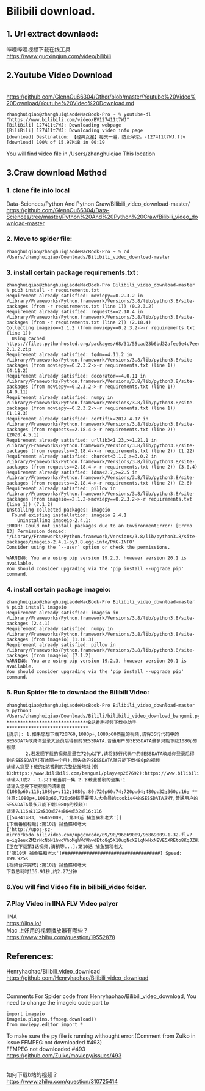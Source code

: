 # Bilibili download.
## 1. Url extract downlaod:
哔哩哔哩视频下载在线工具
<br>https://www.guoxingjun.com/video/bilibili

## 2.Youtube Video Download
<br>https://github.com/GlennOu66304/Other/blob/master/Youtube%20Video%20Download/Youtube%20Video%20Download.md
```
zhanghuiqiao@zhanghuiqiaodeMacBook-Pro ~ % youtube-dl "https://www.bilibili.com/video/BV127411t7WJ"
[BiliBili] 127411t7WJ: Downloading webpage
[BiliBili] 127411t7WJ: Downloading video info page
[download] Destination: 【经典女星】每天一遍，防止早恋。-127411t7WJ.flv
[download] 100% of 15.97MiB in 00:19
```
You will find video file in /Users/zhanghuiqiao This location

## 3.Craw download Method
### 1. clone file into local 
Data-Sciences/Python And Python Craw/Bilibili_video_download-master/
<br>https://github.com/GlennOu66304/Data-Sciences/tree/master/Python%20And%20Python%20Craw/Bilibili_video_download-master
### 2. Move to spider file:
```
zhanghuiqiao@zhanghuiqiaodeMacBook-Pro ~ % cd /Users/zhanghuiqiao/Downloads/Bilibili_video_download-master  
```
### 3. install certain package requirements.txt :
```
zhanghuiqiao@zhanghuiqiaodeMacBook-Pro Bilibili_video_download-master % pip3 install -r requirements.txt                                     
Requirement already satisfied: moviepy==0.2.3.2 in /Library/Frameworks/Python.framework/Versions/3.8/lib/python3.8/site-packages (from -r requirements.txt (line 1)) (0.2.3.2)
Requirement already satisfied: requests==2.18.4 in /Library/Frameworks/Python.framework/Versions/3.8/lib/python3.8/site-packages (from -r requirements.txt (line 2)) (2.18.4)
Collecting imageio==2.1.2 (from moviepy==0.2.3.2->-r requirements.txt (line 1))
  Using cached https://files.pythonhosted.org/packages/68/31/55cad23b6bd32afee6e4c7eec2f15266665879f8eaf812e3b843205d41ad/imageio-2.1.2.zip
Requirement already satisfied: tqdm==4.11.2 in /Library/Frameworks/Python.framework/Versions/3.8/lib/python3.8/site-packages (from moviepy==0.2.3.2->-r requirements.txt (line 1)) (4.11.2)
Requirement already satisfied: decorator==4.0.11 in /Library/Frameworks/Python.framework/Versions/3.8/lib/python3.8/site-packages (from moviepy==0.2.3.2->-r requirements.txt (line 1)) (4.0.11)
Requirement already satisfied: numpy in /Library/Frameworks/Python.framework/Versions/3.8/lib/python3.8/site-packages (from moviepy==0.2.3.2->-r requirements.txt (line 1)) (1.18.3)
Requirement already satisfied: certifi>=2017.4.17 in /Library/Frameworks/Python.framework/Versions/3.8/lib/python3.8/site-packages (from requests==2.18.4->-r requirements.txt (line 2)) (2020.4.5.1)
Requirement already satisfied: urllib3<1.23,>=1.21.1 in /Library/Frameworks/Python.framework/Versions/3.8/lib/python3.8/site-packages (from requests==2.18.4->-r requirements.txt (line 2)) (1.22)
Requirement already satisfied: chardet<3.1.0,>=3.0.2 in /Library/Frameworks/Python.framework/Versions/3.8/lib/python3.8/site-packages (from requests==2.18.4->-r requirements.txt (line 2)) (3.0.4)
Requirement already satisfied: idna<2.7,>=2.5 in /Library/Frameworks/Python.framework/Versions/3.8/lib/python3.8/site-packages (from requests==2.18.4->-r requirements.txt (line 2)) (2.6)
Requirement already satisfied: pillow in /Library/Frameworks/Python.framework/Versions/3.8/lib/python3.8/site-packages (from imageio==2.1.2->moviepy==0.2.3.2->-r requirements.txt (line 1)) (7.1.2)
Installing collected packages: imageio
  Found existing installation: imageio 2.4.1
    Uninstalling imageio-2.4.1:
ERROR: Could not install packages due to an EnvironmentError: [Errno 13] Permission denied: '/Library/Frameworks/Python.framework/Versions/3.8/lib/python3.8/site-packages/imageio-2.4.1-py3.8.egg-info/PKG-INFO'
Consider using the `--user` option or check the permissions.

WARNING: You are using pip version 19.2.3, however version 20.1 is available.
You should consider upgrading via the 'pip install --upgrade pip' command.
```
### 4. install certain package imageio:
```
zhanghuiqiao@zhanghuiqiaodeMacBook-Pro Bilibili_video_download-master % pip3 install imageio 
Requirement already satisfied: imageio in /Library/Frameworks/Python.framework/Versions/3.8/lib/python3.8/site-packages (2.4.1)
Requirement already satisfied: numpy in /Library/Frameworks/Python.framework/Versions/3.8/lib/python3.8/site-packages (from imageio) (1.18.3)
Requirement already satisfied: pillow in /Library/Frameworks/Python.framework/Versions/3.8/lib/python3.8/site-packages (from imageio) (7.1.2)
WARNING: You are using pip version 19.2.3, however version 20.1 is available.
You should consider upgrading via the 'pip install --upgrade pip' command.
```
### 5. Run Spider file to downlaod the Bilibili Video:
```
zhanghuiqiao@zhanghuiqiaodeMacBook-Pro Bilibili_video_download-master % python3 /Users/zhanghuiqiao/Downloads/Bilili/bilibili_video_download_bangumi.py
******************************B站番剧视频下载小助手******************************
[提示]: 1.如果您想下载720P60,1080p+,1080p60质量的视频,请将35行代码中的SESSDATA改成你登录大会员后得到的SESSDATA,普通用户的SESSDATA最多只能下载1080p的视频
       2.若发现下载的视频质量在720p以下,请将35行代码中的SESSDATA改成你登录后得到的SESSDATA(有效期一个月),而失效的SESSDATA就只能下载480p的视频
请输入您要下载的B站番剧的完整链接地址(例如:https://www.bilibili.com/bangumi/play/ep267692):https://www.bilibili.com/bangumi/play/ep269835
请输入1或2 - 1.只下载当前一集 2.下载此番剧的全集:1
请输入您要下载视频的清晰度(1080p60:116;1080p+:112;1080p:80;720p60:74;720p:64;480p:32;360p:16; **注意:1080p+,1080p60,720p60都需要带入大会员的cookie中的SESSDATA才行,普通用户的SESSDATA最多只能下载1080p的视频):
请输入116或112或80或74或64或32或16:116
[[54841483, 96869009, '第10话 捕鱼猫和老大']]
[下载番剧标题]:第10话 捕鱼猫和老大
['http://upos-sz-mirrorkodo.bilivideo.com/upgcxcode/09/90/96869009/96869009-1-32.flv?e=ig8euxZM2rNcNbN1hwdVhoMghWdVhwdEto8g5X10ugNcXBlqNxHxNEVE5XREto8KqJZHUa6m5J0SqE85tZvEuENvNo8g2ENvNo8i8o859r1qXg8xNEVE5XREto8GuFGv2U7SuxI72X6fTr859r1qXg8gNEVE5XREto8z5JZC2X2gkX5L5F1eTX1jkXlsTXHeux_f2o859IB_&uipk=5&nbs=1&deadline=1588504409&gen=playurl&os=kodobv&oi=1928708268&trid=3897376371ab4579b55d894828559f25u&platform=pc&upsig=a360f598d470f67a46792b5bc5ae0e69&uparams=e,uipk,nbs,deadline,gen,os,oi,trid,platform&mid=0&logo=80000000']
[正在下载第1话视频,请稍等...]:第10话 捕鱼猫和老大
['第10话 捕鱼猫和老大']####################################] Speed: 199.925K
[视频合并完成]:第10话 捕鱼猫和老大
下载总耗时136.91秒,约2.27分钟
```
### 6.You will find Video file in bilibili_video folder.

### 7.Play Video in IINA FLV Video palyer
IINA
<br>https://iina.io/
<br>Mac 上好用的视频播放器有哪些？
<br>https://www.zhihu.com/question/19552878

## References:
Henryhaohao/Bilibili_video_download
<br>https://github.com/Henryhaohao/Bilibili_video_download

<br>Comments For Spider code from Henryhaohao/Bilibili_video_download, You need to change the imageio code part to 
```
import imageio
imageio.plugins.ffmpeg.download()
from moviepy.editor import *
```
To make sure the py file is running withought error.(Comment from Zulko in issue FFMPEG not downloaded
#493)
<br>FFMPEG not downloaded #493
<br>https://github.com/Zulko/moviepy/issues/493

<br>如何下载b站的视频？
<br>https://www.zhihu.com/question/310725414


